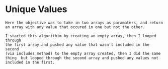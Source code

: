 # Unique Values
	Here the objective was to take in two arrays as paramaters, and return
	an array with any value that occured in one but not the other. 

	I started this algorithim by creating an empty array, then I looped through
	the first array and pushed any value that wasn't included in the second
	(via includes method) to the empty array created, then I did the same
	thing  but looped through the second array and pushed any values not 
	included in the first.